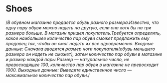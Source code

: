 # Shoes
/*В обувном магазине продается обувь разного размера.Известно, 
		   что одну пару обуви можно надеть на другую, если она хотя бы на три размера больше.
		   В магазин пришел покупатель.Требуется определить, какое наибольшее количество пар обуви сможет предложить ему продавец так,
		   чтобы он смог надеть их все одновременно.
		   Входные данные: Сначала вводится размер ноги покупателя(обувь меньшего размера он надеть не сможет),
		   затем количество пар обуви в магазине и размер каждой пары.Размер — натуральное число, не превосходящее 100,
		   количество пар обуви в магазине не превосходит 1000. Выходные данные: Выведите единственное число — максимальное количество пар обуви.*/
